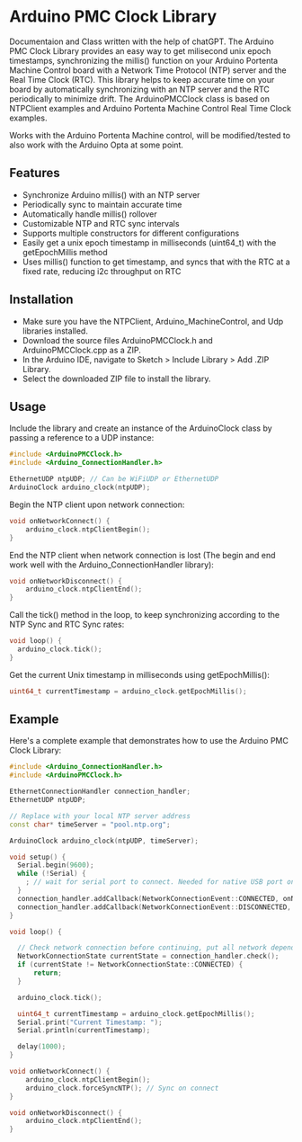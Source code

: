 # Arduino PMC Clock Library
Documentaion and Class written with the help of chatGPT.
The Arduino PMC Clock Library provides an easy way to get milisecond unix epoch timestamps, synchronizing the millis() function on your Arduino Portenta Machine Control board with a Network Time Protocol (NTP) server and the Real Time Clock (RTC). This library helps to keep accurate time on your board by automatically synchronizing with an NTP server and the RTC periodically to minimize drift. The ArduinoPMCClock class is based on NTPClient examples and Arduino Portenta Machine Control Real Time Clock examples.

Works with the Arduino Portenta Machine control, will be modified/tested to also work with the Arduino Opta at some point.

## Features
- Synchronize Arduino millis() with an NTP server
- Periodically sync to maintain accurate time
- Automatically handle millis() rollover
- Customizable NTP and RTC sync intervals
- Supports multiple constructors for different configurations
- Easily get a unix epoch timestamp in milliseconds (uint64_t) with the getEpochMillis method
- Uses millis() function to get timestamp, and syncs that with the RTC at a fixed rate, reducing i2c throughput on RTC 

## Installation
- Make sure you have the NTPClient, Arduino_MachineControl, and Udp libraries installed.
- Download the source files ArduinoPMCClock.h and ArduinoPMCClock.cpp as a ZIP.
- In the Arduino IDE, navigate to Sketch > Include Library > Add .ZIP Library.
- Select the downloaded ZIP file to install the library.

## Usage
Include the library and create an instance of the ArduinoClock class by passing a reference to a UDP instance:
```cpp
#include <ArduinoPMCClock.h>
#include <Arduino_ConnectionHandler.h>

EthernetUDP ntpUDP; // Can be WiFiUDP or EthernetUDP
ArduinoClock arduino_clock(ntpUDP);

```
Begin the NTP client upon network connection:
```cpp
void onNetworkConnect() {
    arduino_clock.ntpClientBegin();
}
```
End the NTP client when network connection is lost (The begin and end work well with the Arduino_ConnectionHandler library):
```cpp
void onNetworkDisconnect() {
    arduino_clock.ntpClientEnd();
}
```
Call the tick() method in the loop, to keep synchronizing according to the NTP Sync and RTC Sync rates:
```cpp
void loop() {
  arduino_clock.tick();
}
```
Get the current Unix timestamp in milliseconds using getEpochMillis():
```cpp
uint64_t currentTimestamp = arduino_clock.getEpochMillis();
```

## Example
Here's a complete example that demonstrates how to use the Arduino PMC Clock Library:
```cpp
#include <Arduino_ConnectionHandler.h>
#include <ArduinoPMCClock.h>

EthernetConnectionHandler connection_handler;
EthernetUDP ntpUDP;

// Replace with your local NTP server address
const char* timeServer = "pool.ntp.org";

ArduinoClock arduino_clock(ntpUDP, timeServer);

void setup() {
  Serial.begin(9600);
  while (!Serial) {
    ; // wait for serial port to connect. Needed for native USB port only
  }
  connection_handler.addCallback(NetworkConnectionEvent::CONNECTED, onNetworkConnect);
  connection_handler.addCallback(NetworkConnectionEvent::DISCONNECTED, onNetworkDisconnect);
}

void loop() {

  // Check network connection before continuing, put all network dependant functions behind this block
  NetworkConnectionState currentState = connection_handler.check();
  if (currentState != NetworkConnectionState::CONNECTED) {
      return;
  }

  arduino_clock.tick();

  uint64_t currentTimestamp = arduino_clock.getEpochMillis();
  Serial.print("Current Timestamp: ");
  Serial.println(currentTimestamp);

  delay(1000);
}

void onNetworkConnect() {
    arduino_clock.ntpClientBegin();
    arduino_clock.forceSyncNTP(); // Sync on connect
}

void onNetworkDisconnect() {
    arduino_clock.ntpClientEnd();
}
```